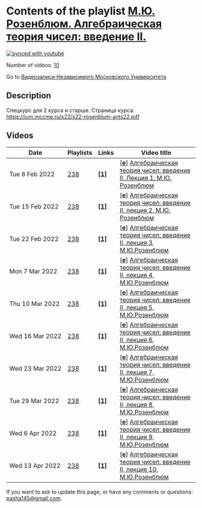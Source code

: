 # Contents of the playlist [М.Ю. Розенблюм. Алгебраическая теория чисел: введение II.](https://www.youtube.com/playlist?list=PLp9ABVh6_x4Ft5NpN105kXf0gj-KTkrZc)

[![synced with youtube](https://img.shields.io/github/last-commit/mathphysschool/mathphysschool.github.io/autoupdate1?label=synced%20with%20youtube)](https://github.com/mathphysschool/mathphysschool.github.io/commits/autoupdate1)

Number of videos: [10](#videos)

Go to [Видеозаписи Независимого Московского Университета](../README.md)

## Description

Спецкурс для 2 курса и старше.
Страница курса:
<https://ium.mccme.ru/s22/s22-rosenblum-ants22.pdf>

## Videos

|Date|Playlists|Links|Video title|
|---|---|---|---|
| Tue&nbsp;8&nbsp;Feb&nbsp;2022 | [238](../playlists/238 "М.Ю. Розенблюм. Алгебраическая теория чисел: введение II.") | [**[1]**](https://ium.mccme.ru/s22/s22-rosenblum.html) | [[**e**](https://studio.youtube.com/video/G1C5nROYHYI/edit "Edit")] [Алгебраическая теория чисел: введение II. Лекция 1. М.Ю. Розенблюм](https://www.youtube.com/watch?v=G1C5nROYHYI&list=PLp9ABVh6_x4Ft5NpN105kXf0gj-KTkrZc "Спецкурс для 2 курса. &#013;&#013;Страница курса:&#013;https://ium.mccme.ru/s22/s22-rosenblum.html") |
| Tue&nbsp;15&nbsp;Feb&nbsp;2022 | [238](../playlists/238 "М.Ю. Розенблюм. Алгебраическая теория чисел: введение II.") | [**[1]**](https://ium.mccme.ru/s22/s22-rosenblum.html) | [[**e**](https://studio.youtube.com/video/VZs1Sd1BD98/edit "Edit")] [Алгебраическая теория чисел: введение II, лекция 2, М.Ю. Розенблюм](https://www.youtube.com/watch?v=VZs1Sd1BD98&list=PLp9ABVh6_x4Ft5NpN105kXf0gj-KTkrZc "Спецкурс для 2 курса. &#013;&#013;Страница курса:&#013;https://ium.mccme.ru/s22/s22-rosenblum.html") |
| Tue&nbsp;22&nbsp;Feb&nbsp;2022 | [238](../playlists/238 "М.Ю. Розенблюм. Алгебраическая теория чисел: введение II.") | [**[1]**](https://ium.mccme.ru/s22/s22-rosenblum.html) | [[**e**](https://studio.youtube.com/video/T_HFWlOJlmM/edit "Edit")] [Алгебраическая теория чисел: введение II, лекция 3, М.Ю.Розенблюм](https://www.youtube.com/watch?v=T_HFWlOJlmM&list=PLp9ABVh6_x4Ft5NpN105kXf0gj-KTkrZc "Спецкурс для 2 курса. &#013;&#013;Страница курса:&#013;https://ium.mccme.ru/s22/s22-rosenblum.html") |
| Mon&nbsp;7&nbsp;Mar&nbsp;2022 | [238](../playlists/238 "М.Ю. Розенблюм. Алгебраическая теория чисел: введение II.") | [**[1]**](https://ium.mccme.ru/s22/s22-rosenblum.html) | [[**e**](https://studio.youtube.com/video/FFRLanB5smI/edit "Edit")] [Алгебраическая теория чисел: введение II, лекция 4, М.Ю.Розенблюм](https://www.youtube.com/watch?v=FFRLanB5smI&list=PLp9ABVh6_x4Ft5NpN105kXf0gj-KTkrZc "Спецкурс для 2 курса. &#013;&#013;Страница курса:&#013;https://ium.mccme.ru/s22/s22-rosenblum.html") |
| Thu&nbsp;10&nbsp;Mar&nbsp;2022 | [238](../playlists/238 "М.Ю. Розенблюм. Алгебраическая теория чисел: введение II.") | [**[1]**](https://ium.mccme.ru/s22/s22-rosenblum.html) | [[**e**](https://studio.youtube.com/video/1BKNtlVMG3Y/edit "Edit")] [Алгебраическая теория чисел: введение II, лекция 5, М.Ю.Розенблюм](https://www.youtube.com/watch?v=1BKNtlVMG3Y&list=PLp9ABVh6_x4Ft5NpN105kXf0gj-KTkrZc "Спецкурс для 2 курса. &#013;&#013;Страница курса:&#013;https://ium.mccme.ru/s22/s22-rosenblum.html") |
| Wed&nbsp;16&nbsp;Mar&nbsp;2022 | [238](../playlists/238 "М.Ю. Розенблюм. Алгебраическая теория чисел: введение II.") | [**[1]**](https://ium.mccme.ru/s22/s22-rosenblum.html) | [[**e**](https://studio.youtube.com/video/8V2Tpf0imlQ/edit "Edit")] [Алгебраическая теория чисел: введение II, лекция 6, М.Ю.Розенблюм](https://www.youtube.com/watch?v=8V2Tpf0imlQ&list=PLp9ABVh6_x4Ft5NpN105kXf0gj-KTkrZc "Спецкурс для 2 курса. &#013;&#013;Страница курса:&#013;https://ium.mccme.ru/s22/s22-rosenblum.html") |
| Wed&nbsp;23&nbsp;Mar&nbsp;2022 | [238](../playlists/238 "М.Ю. Розенблюм. Алгебраическая теория чисел: введение II.") | [**[1]**](https://ium.mccme.ru/s22/s22-rosenblum.html) | [[**e**](https://studio.youtube.com/video/MhF4Iv0NiW4/edit "Edit")] [Алгебраическая теория чисел: введение II, лекция 7, М.Ю.Розенблюм](https://www.youtube.com/watch?v=MhF4Iv0NiW4&list=PLp9ABVh6_x4Ft5NpN105kXf0gj-KTkrZc "Спецкурс для 2 курса. &#013;&#013;Страница курса:&#013;https://ium.mccme.ru/s22/s22-rosenblum.html") |
| Tue&nbsp;29&nbsp;Mar&nbsp;2022 | [238](../playlists/238 "М.Ю. Розенблюм. Алгебраическая теория чисел: введение II.") | [**[1]**](https://ium.mccme.ru/s22/s22-rosenblum.html) | [[**e**](https://studio.youtube.com/video/qqZ-qf2LmQA/edit "Edit")] [Алгебраическая теория чисел: введение II, лекция 8, М.Ю.Розенблюм](https://www.youtube.com/watch?v=qqZ-qf2LmQA&list=PLp9ABVh6_x4Ft5NpN105kXf0gj-KTkrZc "Спецкурс для 2 курса. &#013;&#013;Страница курса:&#013;https://ium.mccme.ru/s22/s22-rosenblum.html") |
| Wed&nbsp;6&nbsp;Apr&nbsp;2022 | [238](../playlists/238 "М.Ю. Розенблюм. Алгебраическая теория чисел: введение II.") | [**[1]**](https://ium.mccme.ru/s22/s22-rosenblum.html) | [[**e**](https://studio.youtube.com/video/By8dj4-0YSo/edit "Edit")] [Алгебраическая теория чисел: введение II, лекция 9, М.Ю.Розенблюм](https://www.youtube.com/watch?v=By8dj4-0YSo&list=PLp9ABVh6_x4Ft5NpN105kXf0gj-KTkrZc "Спецкурс для 2 курса. &#013;&#013;Страница курса:&#013;https://ium.mccme.ru/s22/s22-rosenblum.html") |
| Wed&nbsp;13&nbsp;Apr&nbsp;2022 | [238](../playlists/238 "М.Ю. Розенблюм. Алгебраическая теория чисел: введение II.") | [**[1]**](https://ium.mccme.ru/s22/s22-rosenblum.html) | [[**e**](https://studio.youtube.com/video/2IA673pnRUY/edit "Edit")] [Алгебраическая теория чисел: введение II, лекция 10, М.Ю.Розенблюм](https://www.youtube.com/watch?v=2IA673pnRUY&list=PLp9ABVh6_x4Ft5NpN105kXf0gj-KTkrZc "Спецкурс для 2 курса. &#013;&#013;Страница курса:&#013;https://ium.mccme.ru/s22/s22-rosenblum.html") |


 If you want to ask to update this page, or have any comments or questions: <pasha145@gmail.com>.